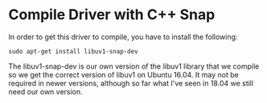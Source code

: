 
# Compile Driver with C++ Snap

In order to get this driver to compile, you have to install the following:

    sudo apt-get install libuv1-snap-dev

The libuv1-snap-dev is our own version of the libuv1 library that we compile
so we get the correct version of libuv1 on Ubuntu 16.04. It may not be required
in newer versions, although so far what I've seen in 18.04 we still need
our own version.

